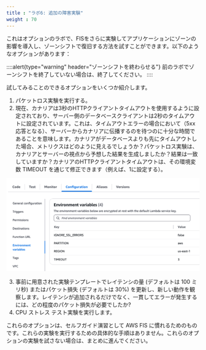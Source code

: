 ```yaml
---
title : "ラボ6: 追加の障害実験"
weight : 70
---
```


これはオプションのラボで、FISをさらに実験してアプリケーションにゾーンの影響を導入し、ゾーンシフトで復旧する方法を試すことができます。以下のようなオプションがあります：

::::alert{type="warning" header="ゾーンシフトを終わらせる"} 
前のラボでゾーンシフトを終了していない場合は、終了してください。
::::

試してみることのできるオプションをいくつか紹介します。

1. パケットロス実験を実行する。
2. 現在、カナリアは3秒のHTTPクライアントタイムアウトを使用するように設定されており、サーバー側のデータベースクライアントは2秒のタイムアウトに設定されています。これは、タイムアウトエラーの場合において（5xx応答となる）、サーバーからカナリアに伝播するのを待つのに十分な時間であることを意味します。カナリアがデータベースよりも先にタイムアウトした場合、メトリクスはどのように見えるでしょうか？パケットロス実験は、カナリアとサーバーの視点から予想した結果を生成しましたか？結果は一致していますか？カナリアのHTTPクライアントタイムアウトは、その環境変数 TIMEOUT を通じて修正できます（例えば、1に設定する）。

![canary-env-var.png](/static/canary-env-var.png)

3. 事前に用意された実験テンプレートでレイテンシの量 (デフォルトは 100 ミリ秒) またはパケット損失 (デフォルトは 30%) を更新し、新しい動作を観察します。レイテンシが追加されるだけでなく、一貫してエラーが発生するには、どの程度のパケット損失が必要でしたか?
4. CPU ストレス テスト実験を実行します。

これらのオプションは、セルフガイド演習として AWS FIS に慣れるためのものです。これらの実験を実行するための具体的な手順はありません。これらのオプションの実験を試さない場合は、まとめに進んでください。
